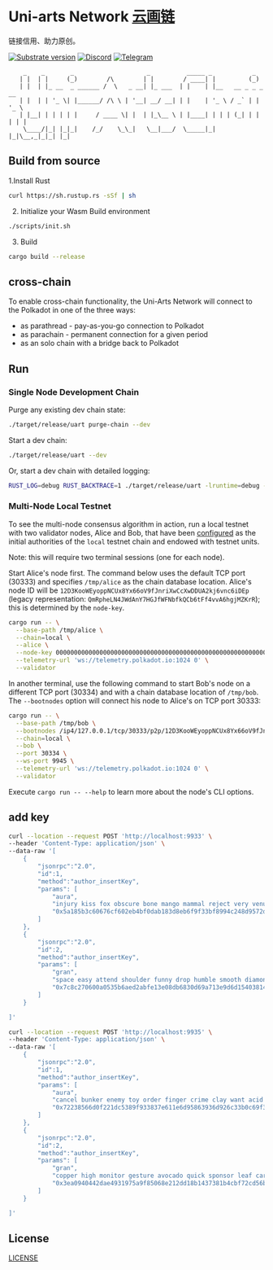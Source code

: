 # Uni-arts Network [云画链](https://uniarts.me)

链接信用、助力原创。

[![Substrate version](https://img.shields.io/badge/Substrate-2.0.0-brightgreen?logo=Parity%20Substrate)](https://substrate.dev/)
[![Discord](https://img.shields.io/badge/Discord-gray?logo=discord)](https://discord.gg/ZBDGY79X)
[![Telegram](https://img.shields.io/badge/Telegram-gray?logo=telegram)](https://t.me/uniarts)

```
    _    _       _                    _          _____ _           _
   | |  | |     (_)        /\        | |        / ____| |         (_)
   | |  | |_ __  _ ______ /  \   _ __| |_ ___  | |    | |__   __ _ _ _ __
   | |  | | '_ \| |______/ /\ \ | '__| __/ __| | |    | '_ \ / _` | | '_ \
   | |__| | | | | |     / ____ \| |  | |_\__ \ | |____| | | | (_| | | | | |
    \____/|_| |_|_|    /_/    \_\_|   \__|___/  \_____|_| |_|\__,_|_|_| |_|
```

## Build from source

1.Install Rust
```bash
curl https://sh.rustup.rs -sSf | sh
```
2. Initialize your Wasm Build environment
```bash
./scripts/init.sh
```
3. Build
```bash
cargo build --release
```

## cross-chain
To enable cross-chain functionality, the Uni-Arts Network will connect to the Polkadot in one of the three ways:

- as parathread - pay-as-you-go connection to Polkadot
- as parachain - permanent connection for a given period
- as an solo chain with a bridge back to Polkadot

## Run

### Single Node Development Chain

Purge any existing dev chain state:

```bash
./target/release/uart purge-chain --dev
```

Start a dev chain:

```bash
./target/release/uart --dev
```

Or, start a dev chain with detailed logging:

```bash
RUST_LOG=debug RUST_BACKTRACE=1 ./target/release/uart -lruntime=debug --dev
```

### Multi-Node Local Testnet

To see the multi-node consensus algorithm in action, run a local testnet with two validator nodes,
Alice and Bob, that have been [configured](/node/src/chain_spec.rs) as the initial
authorities of the `local` testnet chain and endowed with testnet units.

Note: this will require two terminal sessions (one for each node).

Start Alice's node first. The command below uses the default TCP port (30333) and specifies
`/tmp/alice` as the chain database location. Alice's node ID will be
`12D3KooWEyoppNCUx8Yx66oV9fJnriXwCcXwDDUA2kj6vnc6iDEp` (legacy representation:
`QmRpheLN4JWdAnY7HGJfWFNbfkQCb6tFf4vvA6hgjMZKrR`); this is determined by the `node-key`.

```bash
cargo run -- \
  --base-path /tmp/alice \
  --chain=local \
  --alice \
  --node-key 0000000000000000000000000000000000000000000000000000000000000001 \
  --telemetry-url 'ws://telemetry.polkadot.io:1024 0' \
  --validator
```

In another terminal, use the following command to start Bob's node on a different TCP port (30334)
and with a chain database location of `/tmp/bob`. The `--bootnodes` option will connect his node to
Alice's on TCP port 30333:

```bash
cargo run -- \
  --base-path /tmp/bob \
  --bootnodes /ip4/127.0.0.1/tcp/30333/p2p/12D3KooWEyoppNCUx8Yx66oV9fJnriXwCcXwDDUA2kj6vnc6iDEp \
  --chain=local \
  --bob \
  --port 30334 \
  --ws-port 9945 \
  --telemetry-url 'ws://telemetry.polkadot.io:1024 0' \
  --validator
```

Execute `cargo run -- --help` to learn more about the node's CLI options.


## add key
```bash
curl --location --request POST 'http://localhost:9933' \
--header 'Content-Type: application/json' \
--data-raw '[
    {
        "jsonrpc":"2.0",
        "id":1,
        "method":"author_insertKey",
        "params": [
            "aura",
            "injury kiss fox obscure bone mango mammal reject very venue lawn depth",
            "0x5a185b3c60676cf602eb4bf0dab183d8eb6f9f33bf8994c248d9572dcf09de5b"
        ]
    },
    {
        "jsonrpc":"2.0",
        "id":2,
        "method":"author_insertKey",
        "params": [
            "gran",
            "space easy attend shoulder funny drop humble smooth diamond skill kite grant",
            "0x7c8c270600a0535b6aed2abfe13e08db6830d69a713e9d6d15403814fc3cde66"
        ]
    }

]'
```

```bash
curl --location --request POST 'http://localhost:9935' \
--header 'Content-Type: application/json' \
--data-raw '[
    {
        "jsonrpc":"2.0",
        "id":1,
        "method":"author_insertKey",
        "params": [
            "aura",
            "cancel bunker enemy toy order finger crime clay want acid pizza crash",
            "0x72238566d0f221dc5389f933837e611e6d95863936d926c33b0c69f317da2843"
        ]
    },
    {
        "jsonrpc":"2.0",
        "id":2,
        "method":"author_insertKey",
        "params": [
            "gran",
            "copper high monitor gesture avocado quick sponsor leaf cargo elbow heavy nice",
            "0x3ea0940442dae4931975a9f85068e212dd18b1437381b4cbf72cd56b0761c8b4"
        ]
    }

]'
```

## License
[LICENSE](./LICENSE)
